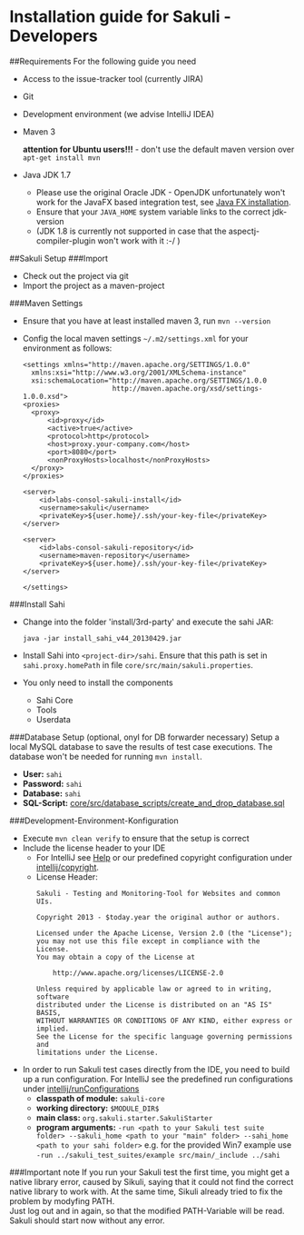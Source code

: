 # Installation guide for Sakuli - Developers

##Requirements
For the following guide you need

* Access to the issue-tracker tool (currently JIRA)
* Git
* Development environment (we advise IntelliJ IDEA)
* Maven 3 

  __attention for Ubuntu users!!!__ - don't use the default maven version over `apt-get install mvn`
* Java JDK 1.7
  * Please use the original Oracle JDK - OpenJDK unfortunately won't work for the JavaFX based integration test, see [Java FX installation](java_fx_installation). 
  * Ensure that your `JAVA_HOME` system variable links to the correct jdk-version
  * (JDK 1.8 is currently not supported in case that the aspectj-compiler-plugin won't work with it :-/ )


##Sakuli Setup
###Import
* Check out the project via git
* Import the project as a maven-project

###Maven Settings
* Ensure that you have at least installed maven 3, run `mvn --version`
* Config the local maven settings `~/.m2/settings.xml` for your environment as follows:
    
     ```
     <settings xmlns="http://maven.apache.org/SETTINGS/1.0.0"
       xmlns:xsi="http://www.w3.org/2001/XMLSchema-instance"
       xsi:schemaLocation="http://maven.apache.org/SETTINGS/1.0.0
                           http://maven.apache.org/xsd/settings-1.0.0.xsd">
     <proxies>
       <proxy>
           <id>proxy</id>
           <active>true</active>
           <protocol>http</protocol>
           <host>proxy.your-company.com</host>
           <port>8080</port>
           <nonProxyHosts>localhost</nonProxyHosts>
       </proxy>
     </proxies>
     
     <server>
         <id>labs-consol-sakuli-install</id>
         <username>sakuli</username>
         <privateKey>${user.home}/.ssh/your-key-file</privateKey>
     </server>
 
     <server>
         <id>labs-consol-sakuli-repository</id>
         <username>maven-repository</username>
         <privateKey>${user.home}/.ssh/your-key-file</privateKey>
     </server>
     
     </settings>
     
     ```

###Install Sahi
* Change into the folder 'install/3rd-party' and execute the sahi JAR:

    ```
    java -jar install_sahi_v44_20130429.jar
    ```

* Install Sahi into `<project-dir>/sahi`. Ensure that this path is set in `sahi.proxy.homePath` in file
  `core/src/main/sakuli.properties`.

* You only need to install the components
	* Sahi Core
	* Tools
	* Userdata

###Database Setup (optional, onyl for DB forwarder necessary)
Setup a local MySQL database to save the results of test case executions. The database won't be needed for running `mvn install`.

* __User:__ `sahi`
* __Password:__ `sahi`
* __Database:__ `sahi`
* __SQL-Script:__ [core/src/database_scripts/create_and_drop_database.sql](/core/src/database_scripts/create_and_drop_database.sql)


###Development-Environment-Konfiguration
* Execute `mvn clean verify` to ensure that the setup is correct
* Include the license header to your IDE
  * For IntelliJ see [Help](http://www.jetbrains.com/idea/webhelp/generating-and-updating-copyright-notice.html) or our predefined copyright configuration under [intellij/copyright](intellij/copyright).
  * License Header:
    ```
    Sakuli - Testing and Monitoring-Tool for Websites and common UIs.

    Copyright 2013 - $today.year the original author or authors.

    Licensed under the Apache License, Version 2.0 (the "License");
    you may not use this file except in compliance with the License.
    You may obtain a copy of the License at

        http://www.apache.org/licenses/LICENSE-2.0

    Unless required by applicable law or agreed to in writing, software
    distributed under the License is distributed on an "AS IS" BASIS,
    WITHOUT WARRANTIES OR CONDITIONS OF ANY KIND, either express or implied.
    See the License for the specific language governing permissions and
    limitations under the License.
    ```
* In order to run Sakuli test cases directly from the IDE, you need to build up a run configuration. For IntelliJ see the predefined run configurations under [intellij/runConfigurations](intellij/runConfigurations)
  * __classpath of module:__ `sakuli-core`
  * __working directory:__ `$MODULE_DIR$`
  * __main class:__ `org.sakuli.starter.SakuliStarter`
  * __program arguments:__ 
    ```-run <path to your Sakuli test suite folder> --sakuli_home <path to your "main" folder> --sahi_home <path to your sahi folder>```
    e.g. for the provided Win7 example use `-run ../sakuli_test_suites/example src/main/_include ../sahi`


###Important note
If you run your Sakuli test the first time, you might get a native library error, caused by Sikuli, saying that it could not find the correct native library to work with. At the same time, Sikuli already tried to fix the problem by modyfing PATH.  
Just log out and in again, so that the modified PATH-Variable will be read. Sakuli should start now without any error. 
